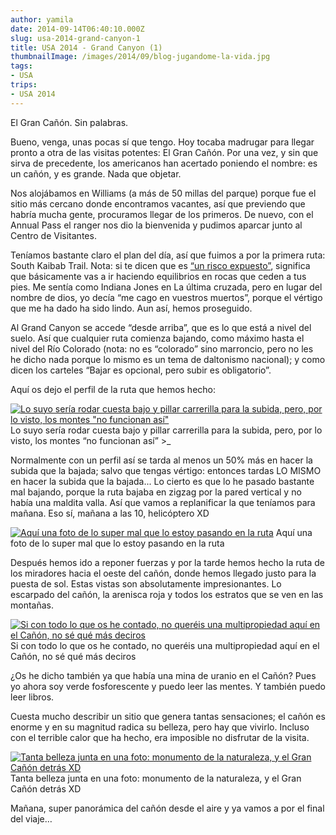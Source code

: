 ```yaml
---
author: yamila
date: 2014-09-14T06:40:10.000Z
slug: usa-2014-grand-canyon-1
title: USA 2014 - Grand Canyon (1)
thumbnailImage: /images/2014/09/blog-jugandome-la-vida.jpg
tags:
- USA
trips:
- USA 2014
---
```



El Gran Cañón. Sin palabras.

Bueno, venga, unas pocas sí que tengo. Hoy tocaba madrugar para llegar pronto a otra de las visitas potentes: El Gran Cañón. Por una vez, y sin que sirva de precedente, los americanos han acertado poniendo el nombre: es un cañón, y es grande. Nada que objetar.

Nos alojábamos en Williams (a más de 50 millas del parque) porque fue el sitio más cercano donde encontramos vacantes, así que previendo que habría mucha gente, procuramos llegar de los primeros. De nuevo, con el Annual Pass el ranger nos dio la bienvenida y pudimos aparcar junto al Centro de Visitantes.

Teníamos bastante claro el plan del día, así que fuimos a por la primera ruta: South Kaibab Trail. Nota: si te dicen que es [“un risco expuesto”](https:/www.google.com/search?q=south+kaibab+trail&es_sm=93&source=lnms&tbm=isch&sa=X&ei=2jcVVObVM9D6oQT-tID4Bg&ved=0CAgQ_AUoAQ&biw=1024&bih=705), significa que básicamente vas a ir haciendo equilibrios en rocas que ceden a tus pies. Me sentía como Indiana Jones en La última cruzada, pero en lugar del nombre de dios, yo decía “me cago en vuestros muertos”, porque el vértigo que me ha dado ha sido lindo. Aun así, hemos proseguido.

Al Grand Canyon se accede “desde arriba”, que es lo que está a nivel del suelo. Así que cualquier ruta comienza bajando, como máximo hasta el nivel del Río Colorado (nota: no es “colorado” sino marroncio, pero no les he dicho nada porque lo mismo es un tema de daltonismo nacional); y como dicen los carteles “Bajar es opcional, pero subir es obligatorio”.

Aquí os dejo el perfil de la ruta que hemos hecho:

[![Lo suyo sería rodar cuesta bajo y pillar carrerilla para la subida, pero, por lo visto, los montes "no funcionan así"](/images/2014/09/blog-south-kaibab.png)](/images/2014/09/blog-south-kaibab.png)
Lo suyo sería rodar cuesta bajo y pillar carrerilla para la subida, pero, por lo visto, los montes “no funcionan así” >_

Normalmente con un perfil así se tarda al menos un 50% más en hacer la subida que la bajada; salvo que tengas vértigo: entonces tardas LO MISMO en hacer la subida que la bajada... Lo cierto es que lo he pasado bastante mal bajando, porque la ruta bajaba en zigzag por la pared vertical y no había una maldita valla. Así que vamos a replanificar la que teníamos para mañana. Eso sí, mañana a las 10, helicóptero XD

[![Aquí una foto de lo super mal que lo estoy pasando en la ruta](/images/2014/09/blog-jugandome-la-vida.jpg#small)](/images/2014/09/blog-jugandome-la-vida.jpg#full)
Aquí una foto de lo super mal que lo estoy pasando en la ruta

Después hemos ido a reponer fuerzas y por la tarde hemos hecho la ruta de los miradores hacia el oeste del cañón, donde hemos llegado justo para la puesta de sol. Estas vistas son absolutamente impresionantes. Lo escarpado del cañón, la arenisca roja y todos los estratos que se ven en las montañas.

[![Si con todo lo que os he contado, no queréis una multipropiedad aquí en el Cañón, no sé qué más deciros](/images/2014/09/blog-grand-canyon.jpg#small)](/images/2014/09/blog-grand-canyon.jpg#full)
Si con todo lo que os he contado, no queréis una multipropiedad aquí en el Cañón, no sé qué más deciros

¿Os he dicho también ya que había una mina de uranio en el Cañón? Pues yo ahora soy verde fosforescente y puedo leer las mentes. Y también puedo leer libros.

Cuesta mucho describir un sitio que genera tantas sensaciones; el cañón es enorme y en su magnitud radica su belleza, pero hay que vivirlo. Incluso con el terrible calor que ha hecho, era imposible no disfrutar de la visita.

[![Tanta belleza junta en una foto: monumento de la naturaleza, y el Gran Cañón detrás XD](/images/2014/09/blog-selfie1.jpg#small)](/images/2014/09/blog-selfie1.jpg#full)
Tanta belleza junta en una foto: monumento de la naturaleza, y el Gran Cañón detrás XD

Mañana, super panorámica del cañón desde el aire y ya vamos a por el final del viaje…


